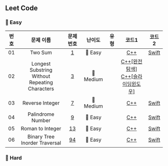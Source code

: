 ## Leet Code

### 🥉 Easy

|  번호  |  문제 이름  |  문제 번호  |  난이도  |  유형  |  코드1  |  코드2  |
| :-----: | :-----: | :-----: | :-----: | :-----: | :-----: | :-----: |
| 01 | Two Sum | [1](https://leetcode.com/problems/two-sum/) | 🥉 Easy | | [C++](./Leetcode/easy/1_Two_Sum.cpp) | [Swift](./Leetcode/easy/1_Two_Sum.swift) |
| 02 | Longest Substring Without<br> Repeating Characters | [3](https://leetcode.com/problems/longest-substring-without-repeating-characters/) | 🥈 Medium | | [C++[완전탐색]](./Leetcode/medium/3_1.cpp)<br>[C++[슬라이딩윈도우]](./Leetcode/medium/3_2.cpp) |  |
| 03 | Reverse Integer | [7](https://leetcode.com/problems/reverse-integer/) | 🥈 Medium | | [C++](./Leetcode/medium/7.cpp) | [Swift](./Leetcode/medium/7.swift) |
| 04 | Palindrome Number | [9](https://leetcode.com/problems/palindrome-number/) | 🥉 Easy | | [C++](./Leetcode/easy/9.cpp) | [Swift](./Leetcode/easy/9.swift) |
| 05 | Roman to Integer | [13](https://leetcode.com/problems/roman-to-integer/) | 🥉 Easy | | [C++](./Leetcode/easy/13.cpp) | [Swift](./Leetcode/easy/13.swift) |
| 06 | Binary Tree Inorder Traversal | [94](https://leetcode.com/problems/binary-tree-inorder-traversal/) | 🥉 Easy | | [C++](./Leetcode/easy/94.cpp) | [Swift](./Leetcode/easy/94.swift) |

### 🥇 Hard

